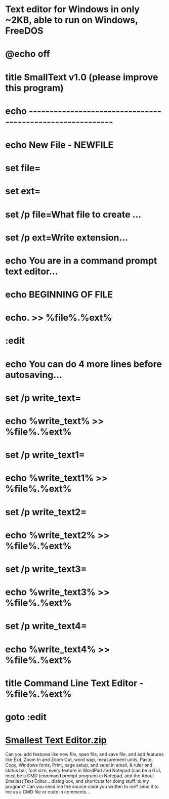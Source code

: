 # Text editor for Windows in only ~2KB, able to run on Windows, FreeDOS
# 
# @echo off
# title SmallText v1.0 (please improve this program)
# echo ----------------------------------------------------------
# echo New File - NEWFILE
# set file=
# set ext=
# set /p file=What file to create ...
# set /p ext=Write extension... 
# echo You are in a command prompt text editor...
# echo BEGINNING OF FILE
# echo. >> %file%.%ext%
# :edit
# echo You can do 4 more lines before autosaving...
# set /p write_text=
# echo %write_text% >> %file%.%ext%
# set /p write_text1=
# echo %write_text1% >> %file%.%ext%
# set /p write_text2=
# echo %write_text2% >> %file%.%ext%
# set /p write_text3=
# echo %write_text3% >> %file%.%ext%
# 
# set /p write_text4=
# echo %write_text4% >> %file%.%ext%
# title Command Line Text Editor - %file%.%ext%
# goto :edit
# [Smallest Text Editor.zip](https://github.com/IAW9927/smalltext/files/6950703/Smallest.Text.Editor.zip)
Can you add features like new file, open file, and save file, and add features like Exit, Zoom In and Zoom Out, word wap, measurement units, Paste, Copy, Windows fonts, Print, page setup, and send in email, & ruler and status bar, font size, every feature in WordPad and Notepad (can be a GUI, must be a CMD (command prompt program) in Notepad, and the About Smallest Text Editor... dialog box, and shortcuts for doing stuff. to my program? Can you send me the source code you written to me? send it to me as a CMD file or code in comments...
